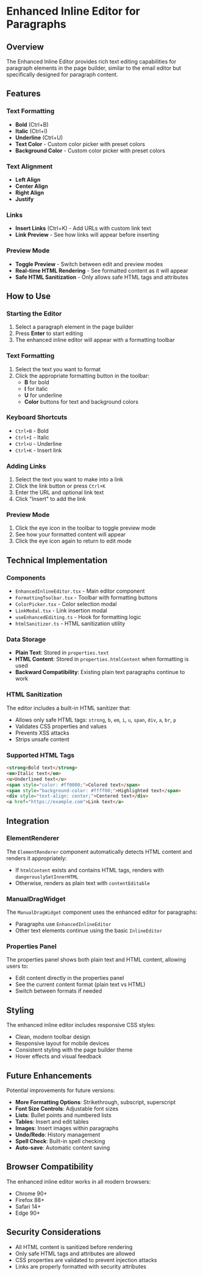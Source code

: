 # Enhanced Inline Editor for Paragraphs

## Overview

The Enhanced Inline Editor provides rich text editing capabilities for paragraph elements in the page builder, similar to the email editor but specifically designed for paragraph content.

## Features

### Text Formatting
- **Bold** (Ctrl+B)
- **Italic** (Ctrl+I) 
- **Underline** (Ctrl+U)
- **Text Color** - Custom color picker with preset colors
- **Background Color** - Custom color picker with preset colors

### Text Alignment
- **Left Align**
- **Center Align**
- **Right Align**
- **Justify**

### Links
- **Insert Links** (Ctrl+K) - Add URLs with custom link text
- **Link Preview** - See how links will appear before inserting

### Preview Mode
- **Toggle Preview** - Switch between edit and preview modes
- **Real-time HTML Rendering** - See formatted content as it will appear
- **Safe HTML Sanitization** - Only allows safe HTML tags and attributes

## How to Use

### Starting the Editor
1. Select a paragraph element in the page builder
2. Press **Enter** to start editing
3. The enhanced inline editor will appear with a formatting toolbar

### Text Formatting
1. Select the text you want to format
2. Click the appropriate formatting button in the toolbar:
   - **B** for bold
   - **I** for italic
   - **U** for underline
   - **Color** buttons for text and background colors

### Keyboard Shortcuts
- `Ctrl+B` - Bold
- `Ctrl+I` - Italic
- `Ctrl+U` - Underline
- `Ctrl+K` - Insert link

### Adding Links
1. Select the text you want to make into a link
2. Click the link button or press `Ctrl+K`
3. Enter the URL and optional link text
4. Click "Insert" to add the link

### Preview Mode
1. Click the eye icon in the toolbar to toggle preview mode
2. See how your formatted content will appear
3. Click the eye icon again to return to edit mode

## Technical Implementation

### Components
- `EnhancedInlineEditor.tsx` - Main editor component
- `FormattingToolbar.tsx` - Toolbar with formatting buttons
- `ColorPicker.tsx` - Color selection modal
- `LinkModal.tsx` - Link insertion modal
- `useEnhancedEditing.ts` - Hook for formatting logic
- `htmlSanitizer.ts` - HTML sanitization utility

### Data Storage
- **Plain Text**: Stored in `properties.text`
- **HTML Content**: Stored in `properties.htmlContent` when formatting is used
- **Backward Compatibility**: Existing plain text paragraphs continue to work

### HTML Sanitization
The editor includes a built-in HTML sanitizer that:
- Allows only safe HTML tags: `strong`, `b`, `em`, `i`, `u`, `span`, `div`, `a`, `br`, `p`
- Validates CSS properties and values
- Prevents XSS attacks
- Strips unsafe content

### Supported HTML Tags
```html
<strong>Bold text</strong>
<em>Italic text</em>
<u>Underlined text</u>
<span style="color: #ff0000;">Colored text</span>
<span style="background-color: #ffff00;">Highlighted text</span>
<div style="text-align: center;">Centered text</div>
<a href="https://example.com">Link text</a>
```

## Integration

### ElementRenderer
The `ElementRenderer` component automatically detects HTML content and renders it appropriately:
- If `htmlContent` exists and contains HTML tags, renders with `dangerouslySetInnerHTML`
- Otherwise, renders as plain text with `contentEditable`

### ManualDragWidget
The `ManualDragWidget` component uses the enhanced editor for paragraphs:
- Paragraphs use `EnhancedInlineEditor`
- Other text elements continue using the basic `InlineEditor`

### Properties Panel
The properties panel shows both plain text and HTML content, allowing users to:
- Edit content directly in the properties panel
- See the current content format (plain text vs HTML)
- Switch between formats if needed

## Styling

The enhanced inline editor includes responsive CSS styles:
- Clean, modern toolbar design
- Responsive layout for mobile devices
- Consistent styling with the page builder theme
- Hover effects and visual feedback

## Future Enhancements

Potential improvements for future versions:
- **More Formatting Options**: Strikethrough, subscript, superscript
- **Font Size Controls**: Adjustable font sizes
- **Lists**: Bullet points and numbered lists
- **Tables**: Insert and edit tables
- **Images**: Insert images within paragraphs
- **Undo/Redo**: History management
- **Spell Check**: Built-in spell checking
- **Auto-save**: Automatic content saving

## Browser Compatibility

The enhanced inline editor works in all modern browsers:
- Chrome 90+
- Firefox 88+
- Safari 14+
- Edge 90+

## Security Considerations

- All HTML content is sanitized before rendering
- Only safe HTML tags and attributes are allowed
- CSS properties are validated to prevent injection attacks
- Links are properly formatted with security attributes 